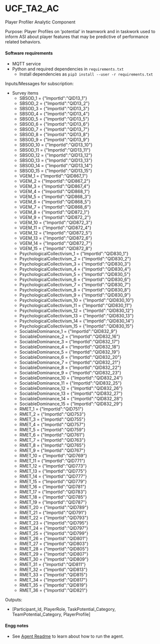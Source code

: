 # UCF_TA2_AC

Player Profiler Analytic Component 

Purpose: Player Profiles on ‘potential’ in teamwork and in taskwork used to inform ASI about player features that may be predictive of performance related behaviors. 

#### Software requirements
 * MQTT service
 * Python and required dependencies in `requirements.txt`
   * Install dependencies as `pip3 install --user -r requirements.txt`

Inputs/Messages for subscription:
- Survey items
  - SBSOD_1 = {"ImportId":"QID13_1"}
  - SBSOD_2 = {"ImportId":"QID13_2"}
  - SBSOD_3 = {"ImportId":"QID13_3"}
  - SBSOD_4 = {"ImportId":"QID13_4"}
  - SBSOD_5 = {"ImportId":"QID13_5"}
  - SBSOD_6 = {"ImportId":"QID13_6"}
  - SBSOD_7 = {"ImportId":"QID13_7"}
  - SBSOD_8 = {"ImportId":"QID13_8"}
  - SBSOD_9 = {"ImportId":"QID13_9"}
  - SBSOD_10 = {"ImportId":"QID13_10"}
  - SBSOD_11 = {"ImportId":"QID13_11"}
  - SBSOD_12 = {"ImportId":"QID13_12"}
  - SBSOD_13 = {"ImportId":"QID13_13"}
  - SBSOD_14 = {"ImportId":"QID13_14"}
  - SBSOD_15 = {"ImportId":"QID13_15"}
  - VGEM_1 = {"ImportId":"QID867_1"}
  - VGEM_2 = {"ImportId":"QID867_2"}
  - VGEM_3 = {"ImportId":"QID867_4"}
  - VGEM_4 = {"ImportId":"QID868_1"}
  - VGEM_5 = {"ImportId":"QID868_3"}
  - VGEM_6 = {"ImportId":"QID868_5"}
  - VGEM_7 = {"ImportId":"QID868_6"}
  - VGEM_8 = {"ImportId":"QID872_1"}
  - VGEM_9 = {"ImportId":"QID872_2"}
  - VGEM_10 = {"ImportId":"QID872_3"}
  - VGEM_11 = {"ImportId":"QID872_4"}
  - VGEM_12 = {"ImportId":"QID872_5"}
  - VGEM_13 = {"ImportId":"QID872_6"}
  - VGEM_14 = {"ImportId":"QID872_7"}
  - VGEM_15 = {"ImportId":"QID872_8"}
  - PsychologicalCollectivism_1 = {"ImportId":"QID830_1"}
  - PsychologicalCollectivism_2 = {"ImportId":"QID830_2"}
  - PsychologicalCollectivism_3 = {"ImportId":"QID830_3"}
  - PsychologicalCollectivism_4 = {"ImportId":"QID830_4"}
  - PsychologicalCollectivism_5 = {"ImportId":"QID830_5"}
  - PsychologicalCollectivism_6 = {"ImportId":"QID830_6"}
  - PsychologicalCollectivism_7 = {"ImportId":"QID830_7"}
  - PsychologicalCollectivism_8 = {"ImportId":"QID830_8"}
  - PsychologicalCollectivism_9 = {"ImportId":"QID830_9"}
  - PsychologicalCollectivism_10 = {"ImportId":"QID830_10"}
  - PsychologicalCollectivism_11 = {"ImportId":"QID830_11"}
  - PsychologicalCollectivism_12 = {"ImportId":"QID830_12"}
  - PsychologicalCollectivism_13 = {"ImportId":"QID830_13"}
  - PsychologicalCollectivism_14 = {"ImportId":"QID830_14"}
  - PsychologicalCollectivism_15 = {"ImportId":"QID830_15"}
  - SociableDominance_1 = {"ImportId":"QID832_9"}
  - SociableDominance_2 = {"ImportId":"QID832_16"}
  - SociableDominance_3 = {"ImportId":"QID832_17"}
  - SociableDominance_4 = {"ImportId":"QID832_18"}
  - SociableDominance_5 = {"ImportId":"QID832_19"}
  - SociableDominance_6 = {"ImportId":"QID832_20"}
  - SociableDominance_7 = {"ImportId":"QID832_21"}
  - SociableDominance_8 = {"ImportId":"QID832_22"}
  - SociableDominance_9 = {"ImportId":"QID832_23"}
  - SociableDominance_10 = {"ImportId":"QID832_24"}
  - SociableDominance_11 = {"ImportId":"QID832_25"}
  - SociableDominance_12 = {"ImportId":"QID832_26"}
  - SociableDominance_13 = {"ImportId":"QID832_27"}
  - SociableDominance_14 = {"ImportId":"QID832_28"}
  - SociableDominance_15 = {"ImportId":"QID832_29"}
  - RMET_1 = {"ImportId":"QID751"}
  - RMET_2 = {"ImportId":"QID753"}
  - RMET_3 = {"ImportId":"QID755"}
  - RMET_4 = {"ImportId":"QID757"}
  - RMET_5 = {"ImportId":"QID759"}
  - RMET_6 = {"ImportId":"QID761"}
  - RMET_7 = {"ImportId":"QID763"}
  - RMET_8 = {"ImportId":"QID765"}
  - RMET_9 = {"ImportId":"QID767"}
  - RMET_10 = {"ImportId":"QID769"}
  - RMET_11 = {"ImportId":"QID771"}
  - RMET_12 = {"ImportId":"QID773"}
  - RMET_13 = {"ImportId":"QID775"}
  - RMET_14 = {"ImportId":"QID777"}
  - RMET_15 = {"ImportId":"QID779"}
  - RMET_16 = {"ImportId":"QID781"}
  - RMET_17 = {"ImportId":"QID783"}
  - RMET_18 = {"ImportId":"QID785"}
  - RMET_19 = {"ImportId":"QID787"}
  - RMET_20 = {"ImportId":"QID789"}
  - RMET_21 = {"ImportId":"QID791"}
  - RMET_22 = {"ImportId":"QID793"}
  - RMET_23 = {"ImportId":"QID795"}
  - RMET_24 = {"ImportId":"QID797"}
  - RMET_25 = {"ImportId":"QID799"}
  - RMET_26 = {"ImportId":"QID801"}
  - RMET_27 = {"ImportId":"QID803"}
  - RMET_28 = {"ImportId":"QID805"}
  - RMET_29 = {"ImportId":"QID807"}
  - RMET_30 = {"ImportId":"QID809"}
  - RMET_31 = {"ImportId":"QID811"}
  - RMET_32 = {"ImportId":"QID813"}
  - RMET_33 = {"ImportId":"QID815"}
  - RMET_34 = {"ImportId":"QID817"}
  - RMET_35 = {"ImportId":"QID819"}
  - RMET_36 = {"ImportId":"QID821"}


Outputs:
- [Participant_Id, PlayerRole, TaskPotential_Category, TeamPotential_Category, PlayerProfile]

#### Engg notes
 * See [Agent Readme](./agent-dev-README.md) to learn about how to run the agent.
